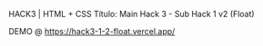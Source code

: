 HACK3 | HTML + CSS Título: Main Hack 3 - Sub Hack 1 v2 (Float)

DEMO @ https://hack3-1-2-float.vercel.app/
